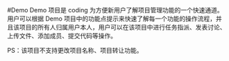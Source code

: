 #Demo
Demo 项目是 coding 为方便新用户了解项目管理功能的一个快速通道。用户可以根据 Demo 项目中的功能点提示来快速了解每一个功能的操作流程，并且该项目的所有人归属用户本人，用户可以在该项目中进行任务指派、发表讨论、上传文件、添加成员、提交代码等操作。

PS：该项目不支持更改项目名称、项目转让功能。   